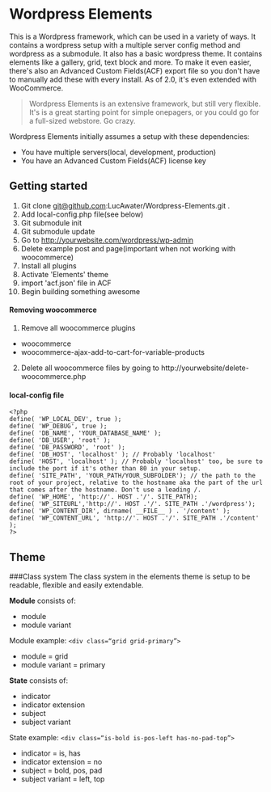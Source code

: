 # Wordpress Elements

This is a Wordpress framework, which can be used in a variety of ways. It contains a wordpress setup with a multiple server config method and wordpress as a submodule. It also has a basic wordpress theme. It contains elements like a gallery, grid, text block and more. To make it even easier, there's also an Advanced Custom Fields(ACF) export file so you don't have to manually add these with every install. As of 2.0, it's even extended with WooCommerce.

> Wordpress Elements is an extensive framework, but still very flexible. It's is a great starting point for simple onepagers, or you could go for a full-sized webstore. Go crazy.

Wordpress Elements initially assumes a setup with these dependencies:
* You have multiple servers(local, development, production)
* You have an Advanced Custom Fields(ACF) license key


## Getting started
1. Git clone git@github.com:LucAwater/Wordpress-Elements.git .
2. Add local-config.php file(see below)
3. Git submodule init
4. Git submodule update
5. Go to http://yourwebsite.com/wordpress/wp-admin
6. Delete example post and page(important when not working with woocommerce)
7. Install all plugins
8. Activate 'Elements' theme
9. import 'acf.json' file in ACF
10. Begin building something awesome

#### Removing woocommerce
1. Remove all woocommerce plugins
  - woocommerce
  - woocommerce-ajax-add-to-cart-for-variable-products
2. Delete all woocommerce files by going to http://yourwebsite/delete-woocommerce.php

#### local-config file
```
<?php
define( 'WP_LOCAL_DEV', true );
define( 'WP_DEBUG', true );
define( 'DB_NAME', 'YOUR_DATABASE_NAME' );
define( 'DB_USER', 'root' );
define( 'DB_PASSWORD', 'root' );
define( 'DB_HOST', 'localhost' ); // Probably 'localhost'
define( 'HOST', 'localhost' ); // Probably 'localhost' too, be sure to include the port if it's other than 80 in your setup.
define( 'SITE_PATH', 'YOUR_PATH/YOUR_SUBFOLDER'); // the path to the root of your project, relative to the hostname aka the part of the url that comes after the hostname. Don't use a leading /.
define( 'WP_HOME', 'http://'. HOST .'/'. SITE_PATH);
define( 'WP_SITEURL','http://'. HOST .'/'. SITE_PATH .'/wordpress');
define( 'WP_CONTENT_DIR', dirname( __FILE__ ) . '/content' );
define( 'WP_CONTENT_URL', 'http://'. HOST .'/'. SITE_PATH .'/content' );
?>
```

## Theme
###Class system
The class system in the elements theme is setup to be readable, flexible and easily extendable.

**Module** consists of:
- module
- module variant

Module example: `<div class=“grid grid-primary”>`

- module = grid
- module variant = primary

**State** consists of:
- indicator
- indicator extension
- subject
- subject variant

State example: `<div class=“is-bold is-pos-left has-no-pad-top”>`

- indicator  = is, has
- indicator extension = no
- subject = bold, pos, pad
- subject variant = left, top
